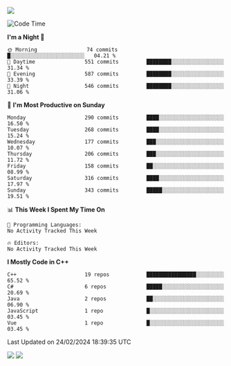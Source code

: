 ![](https://komarev.com/ghpvc/?username=lilpidgey&color=red)
<!--START_SECTION:waka-->
![Code Time](http://img.shields.io/badge/Code%20Time-1%2C491%20hrs%2018%20mins-blue)

**I'm a Night 🦉** 

```text
🌞 Morning                74 commits          █░░░░░░░░░░░░░░░░░░░░░░░░   04.21 % 
🌆 Daytime                551 commits         ████████░░░░░░░░░░░░░░░░░   31.34 % 
🌃 Evening                587 commits         ████████░░░░░░░░░░░░░░░░░   33.39 % 
🌙 Night                  546 commits         ████████░░░░░░░░░░░░░░░░░   31.06 % 
```
📅 **I'm Most Productive on Sunday** 

```text
Monday                   290 commits         ████░░░░░░░░░░░░░░░░░░░░░   16.50 % 
Tuesday                  268 commits         ████░░░░░░░░░░░░░░░░░░░░░   15.24 % 
Wednesday                177 commits         ███░░░░░░░░░░░░░░░░░░░░░░   10.07 % 
Thursday                 206 commits         ███░░░░░░░░░░░░░░░░░░░░░░   11.72 % 
Friday                   158 commits         ██░░░░░░░░░░░░░░░░░░░░░░░   08.99 % 
Saturday                 316 commits         ████░░░░░░░░░░░░░░░░░░░░░   17.97 % 
Sunday                   343 commits         █████░░░░░░░░░░░░░░░░░░░░   19.51 % 
```


📊 **This Week I Spent My Time On** 

```text
💬 Programming Languages: 
No Activity Tracked This Week

🔥 Editors: 
No Activity Tracked This Week
```

**I Mostly Code in C++** 

```text
C++                      19 repos            ████████████████░░░░░░░░░   65.52 % 
C#                       6 repos             █████░░░░░░░░░░░░░░░░░░░░   20.69 % 
Java                     2 repos             ██░░░░░░░░░░░░░░░░░░░░░░░   06.90 % 
JavaScript               1 repo              █░░░░░░░░░░░░░░░░░░░░░░░░   03.45 % 
Vue                      1 repo              █░░░░░░░░░░░░░░░░░░░░░░░░   03.45 % 
```




 Last Updated on 24/02/2024 18:39:35 UTC
<!--END_SECTION:waka-->
![](https://hit.yhype.me/github/profile?user_id=42968544)
![](https://komarev.com/ghpvc/?lilpidgey)
